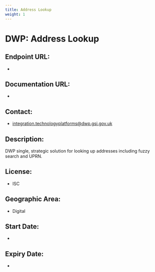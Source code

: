 ```yaml
---
title: Address Lookup
weight: 1
---
```


# DWP: Address Lookup

## Endpoint URL:
 - []()

## Documentation URL:
 - []()

## Contact:
 - [integration.technologyplatforms@dwp.gsi.gov.uk](mailto:integration.technologyplatforms@dwp.gsi.gov.uk)

## Description:
DWP single, strategic solution for looking up addresses including fuzzy search and UPRN.

## License:
 - ISC

## Geographic Area:
 - Digital

## Start Date:
 - 

## Expiry Date:
 - 

